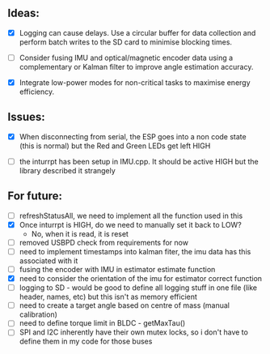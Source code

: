 ## Ideas:
- [x] Logging can cause delays. Use a circular buffer for data collection and perform batch writes to the SD card to minimise blocking times.
- [ ] Consider fusing IMU and optical/magnetic encoder data using a complementary or Kalman filter to improve angle estimation accuracy.
- [x] Integrate low-power modes for non-critical tasks to maximise energy efficiency.



## Issues:
- [x] When disconnecting from serial, the ESP goes into a non code state (this is normal) but the Red and Green LEDs get left HIGH
- [ ] the inturrpt has been setup in IMU.cpp. It should be active HIGH but the library described it strangely



## For future:
- [ ] refreshStatusAll, we need to implement all the function used in this
- [x] Once inturrpt is HIGH, do we need to manually set it back to LOW?
    - No, when it is read, it is reset
- [ ] removed USBPD check from requirements for now
- [ ] need to implement timestamps into kalman fiter, the imu data has this associated with it
- [ ] fusing the encoder with IMU in estimator estimate function
- [x] need to consider the orientation of the imu for estimator correct function
- [ ] logging to SD - would be good to define all logging stuff in one file (like header, names, etc) but this isn't as memory efficient
- [ ] need to create a target angle based on centre of mass (manual calibration)
- [ ] need to define torque limit in BLDC - getMaxTau()
- [ ] SPI and I2C inherently have their own mutex locks, so i don't have to define them in my code for those buses